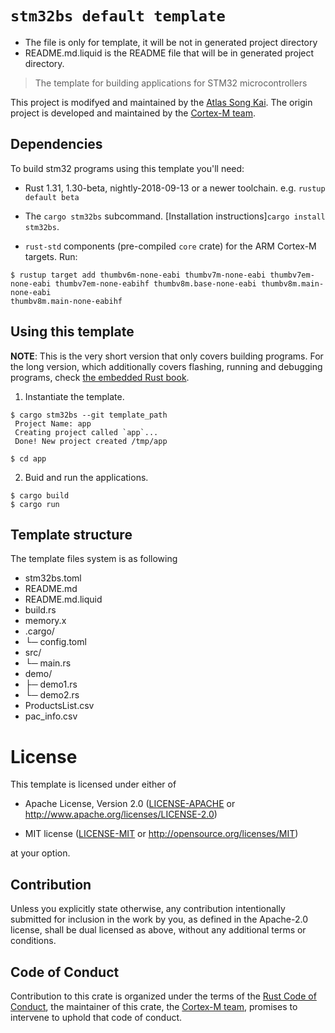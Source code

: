 # `stm32bs default template`

* The file is only for template, it will be not in generated project directory
* README.md.liquid is the README file that will be in generated project 
  directory.

> The template for building applications for STM32 microcontrollers

This project is modifyed and maintained by the [Atlas Song Kai][atlas email].
The origin project is developed and maintained by the [Cortex-M team][team].

## Dependencies

To build stm32 programs using this template you'll need:

- Rust 1.31, 1.30-beta, nightly-2018-09-13 or a newer toolchain. e.g. `rustup
  default beta`

- The `cargo stm32bs` subcommand. [Installation
  instructions]`cargo install stm32bs`.

- `rust-std` components (pre-compiled `core` crate) for the ARM Cortex-M
  targets. Run:

``` console
$ rustup target add thumbv6m-none-eabi thumbv7m-none-eabi thumbv7em-none-eabi thumbv7em-none-eabihf thumbv8m.base-none-eabi thumbv8m.main-none-eabi 
thumbv8m.main-none-eabihf
```

## Using this template

**NOTE**: This is the very short version that only covers building programs. For
the long version, which additionally covers flashing, running and debugging
programs, check [the embedded Rust book][book].

[book]: https://rust-embedded.github.io/book

1. Instantiate the template.

``` console
$ cargo stm32bs --git template_path
 Project Name: app
 Creating project called `app`...
 Done! New project created /tmp/app

$ cd app
```

2. Buid and run the applications.

``` console
$ cargo build
$ cargo run
```

## Template structure

The template files system is as following

  - stm32bs.toml
  - README.md
  - README.md.liquid
  - build.rs
  - memory.x
  - .cargo/
  -  └─	config.toml
  - src/
  -  └─ main.rs
  - demo/
  -  ├─ demo1.rs
  -  └─ demo2.rs
  - ProductsList.csv
  - pac_info.csv


# License

This template is licensed under either of

- Apache License, Version 2.0 ([LICENSE-APACHE](LICENSE-APACHE) or
  http://www.apache.org/licenses/LICENSE-2.0)

- MIT license ([LICENSE-MIT](LICENSE-MIT) or http://opensource.org/licenses/MIT)

at your option.

## Contribution

Unless you explicitly state otherwise, any contribution intentionally submitted
for inclusion in the work by you, as defined in the Apache-2.0 license, shall be
dual licensed as above, without any additional terms or conditions.

## Code of Conduct

Contribution to this crate is organized under the terms of the [Rust Code of
Conduct][CoC], the maintainer of this crate, the [Cortex-M team][team], promises
to intervene to uphold that code of conduct.

[CoC]: https://www.rust-lang.org/policies/code-of-conduct
[team]: https://github.com/rust-embedded/wg#the-cortex-m-team
[atlas email]: atlas.songk@gmail.com

